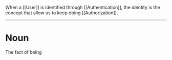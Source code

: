 When a [[User]] is identified through [[Authentication]], the identity is the concept that allow us to keep doing [[Authorization]].

---

# Noun

The fact of being